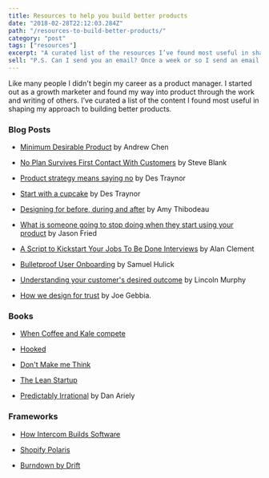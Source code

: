 ```yaml
---
title: Resources to help you build better products
date: "2018-02-28T22:12:03.284Z"
path: "/resources-to-build-better-products/"
category: "post"
tags: ["resources"]
excerpt: "A curated list of the resources I’ve found most useful in shaping my approach to building better products."
sell: "P.S. Can I send you an email? Once a week or so I send an email with my latest content."
---
```



Like many people I didn't begin my career as a product manager. I started out as a growth marketer and found my way into product through the work and writing of others. I’ve curated a list of the content I found most useful in shaping my approach to building better products.

### Blog Posts

- <a href="http://andrewchen.co/minimum-desirable-product/" target="_blank">Minimum Desirable Product</a> by Andrew Chen

- <a href="https://steveblank.com/2010/04/08/no-plan-survives-first-contact-with-customers-%E2%80%93-business-plans-versus-business-models/" target="_blank">No Plan Survives First Contact With Customers</a> by Steve Blank

- <a href="https://blog.intercom.com/product-strategy-means-saying-no/" target="_blank">Product strategy means saying no</a> by Des Traynor

- <a href="https://blog.intercom.com/start-with-a-cupcake/" target="_blank">Start with a cupcake</a> by Des Traynor

- <a href="https://medium.com/write-like-a-human/designing-for-before-during-and-after-b693e6a6455a" target="_blank">Designing for before, during and after</a> by Amy Thibodeau

- <a href="https://signalvnoise.com/posts/3423-what-is-someone-going-to-stop-doing-when-they-start-using-your-product" target="_blank">What is someone going to stop doing when they start using your product</a> by Jason Fried

- <a href="https://jtbd.info/a-script-to-kickstart-your-jobs-to-be-done-interviews-2768164761d7" target="_blank">A Script to Kickstart Your Jobs To Be Done Interviews</a> by Alan Clement

- <a href="https://ux.useronboard.com/bulletproof-user-onboarding-f34ee03f655f" target="_blank">Bulletproof User Onboarding</a> by Samuel Hulick

- <a href="https://sixteenventures.com/customer-success-desired-outcome" target="_blank">Understanding your customer's desired outcome</a> by Lincoln Murphy

- <a href="https://airbnb.design/how-airbnb-designs-for-trust/" target="_blank">How we design for trust</a> by Joe Gebbia.

### Books

- <a href="http://www.whencoffeeandkalecompete.com/" target="_blank">When Coffee and Kale compete</a>

- <a href="https://www.nirandfar.com/hooked" target="_blank">Hooked</a>

- <a href="https://www.sensible.com/dmmt.html" target="_blank">Don't Make me Think</a>

- <a href="http://theleanstartup.com/book" target="_blank">The Lean Startup</a>

- <a href="http://danariely.com/books/predictably-irrational/" target="_blank">Predictably Irrational</a> by Dan Ariely


### Frameworks

- <a href="https://blog.intercom.com/how-we-build-software/">How Intercom Builds Software</a>

- <a href="https://polaris.shopify.com/">Shopify Polaris</a>

- <a href="https://seekingwisdom.io/how-we-build-products-at-drift-7024357d953b">Burndown by Drift</a>
